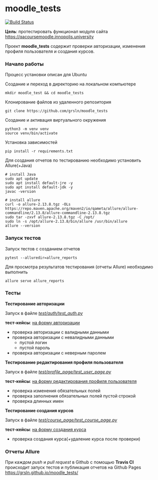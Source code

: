 # moodle_tests

[![Build Status](https://app.travis-ci.com/grsln/moodle_tests.svg?branch=main)](https://app.travis-ci.com/grsln/moodle_tests)

**Цель**: протестировать функционал модуля сайта https://qacoursemoodle.innopolis.university

Проект **moodle_tests** содержит проверки авторизации, изменения профиля пользователя и создания курсов.

### Начало работы

Процесс установки описан для Ubuntu

Создание и переход в директорию на локальном компьютере

```
mkdir moodle_test && cd moodle_tests
```

Клонирование файлов из удаленного репозитория
```
git clone https://github.com/grsln/moodle_tests
```

Создание и активация виртуального окружения

```
python3 -m venv venv
source venv/bin/activate
```

Установка зависимостей

```
pip install -r requirements.txt
```

Для создания отчетов по тестированию необходимо установить Allure(+Java)

```
# install Java
sudo apt update
sudo apt install default-jre -y
sudo apt install default-jdk -y
javac -version

# install allure
curl -o allure-2.13.8.tgz -OLs https://repo.maven.apache.org/maven2/io/qameta/allure/allure-commandline/2.13.8/allure-commandline-2.13.8.tgz
sudo tar -zxvf allure-2.13.8.tgz -C /opt/
sudo ln -s /opt/allure-2.13.8/bin/allure /usr/bin/allure
allure --version
```

### Запуск тестов

Запуск тестов с созданием отчетов

```
pytest --alluredir=allure_reports
```

Для просмотра результатов тестирования (отчеты Allure) необходимо выполнить

```
allure serve allure_reports
```

### Тесты

**Тестирование авторизации**

Запуск в файле [_test/auth/test_auth.py_](https://github.com/grsln/moodle_tests/blob/main/tests/auth/test_auth.py)

__тест-кейсы__: [на форму авторизации](https://docs.google.com/spreadsheets/d/1rftMQABAk7yvVuYu2hfgfOJXMNjlXUwZIAuwGGlStFw/edit#gid=0&range=A1:C1)

* проверка авторизации с валидными данными
* проверка авторизации с невалидными данными
  * пустой логин
  * пустой пароль
* проверка авторизации с неверным паролем

**Тестирование редактирования профиля пользователя**

Запуск в файле [_test/profile_page/test_user_page.py_](https://github.com/grsln/moodle_tests/blob/main/tests/profile_page/test_user_page.py)

__тест-кейсы__: [на форму редактирования профиля пользователя](https://docs.google.com/spreadsheets/d/1rftMQABAk7yvVuYu2hfgfOJXMNjlXUwZIAuwGGlStFw/edit#gid=1583827046&range=A1)

* проверка изменения обязательных полей
* проверка заполнения обязательных полей пустой строкой
* проверка длинных имен

**Тестирование создания курсов**

Запуск в файле [_test/course_page/test_course_page.py_](https://github.com/grsln/moodle_tests/blob/main/tests/course_page/test_course_page.py)

__тест-кейсы__: [на форму создания курса](https://docs.google.com/spreadsheets/d/1rftMQABAk7yvVuYu2hfgfOJXMNjlXUwZIAuwGGlStFw/edit#gid=91230819&range=A1:C1)

* проверка создания курса(+удаление курса после проверки)

### Отчеты Allure

При каждом _push_ и _pull request_ в Github c помощью **Travis CI** происходит запуск тестов и публикация отчетов на Github Pages
https://grsln.github.io/moodle_tests/
